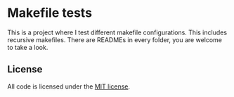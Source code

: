 # Makefile tests
This is a project where I test different makefile configurations.
This includes recursive makefiles. There are READMEs in every folder, you
are welcome to take a look.

## License
All code is licensed under the [MIT license](./LICENSE).
